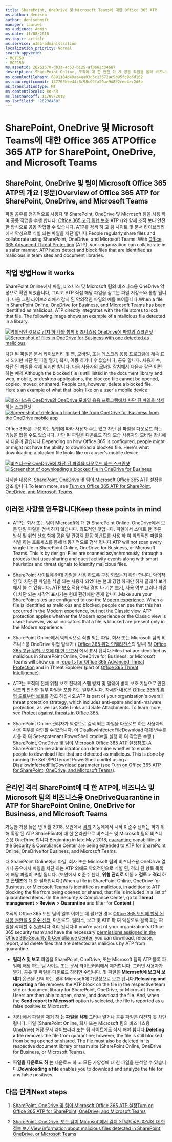 ```yaml
---
title: SharePoint, OneDrive 및 Microsoft Teams에 대한 Office 365 ATP
ms.author: deniseb
author: denisebmsft
manager: laurawi
ms.audience: Admin
ms.date: 11/08/2018
ms.topic: article
ms.service: o365-administration
localization_priority: Normal
search.appverid:
- MET150
- MOE150
ms.assetid: 26261670-db33-4c53-b125-af0662c34607
description: SharePoint Online, 조직에 대 한 안전 하 게 공동 작업을 통해 비즈니스 및 Microsoft 팀의 비즈니스용 OneDrive의 파일을 Office 365 고급 위협 보호를 확장 합니다.
ms.openlocfilehash: 6891184b49aa4ea03d5c13672ac9b95fc9e6d162
ms.sourcegitcommit: 147768bbe44c8c98c02fa29ae9d882cee4ec2d6b
ms.translationtype: MT
ms.contentlocale: ko-KR
ms.lasthandoff: 11/09/2018
ms.locfileid: "26238450"
---
```

# <a name="office-365-atp-for-sharepoint-onedrive-and-microsoft-teams"></a><span data-ttu-id="8629f-103">SharePoint, OneDrive 및 Microsoft Teams에 대한 Office 365 ATP</span><span class="sxs-lookup"><span data-stu-id="8629f-103">Office 365 ATP for SharePoint, OneDrive, and Microsoft Teams</span></span>

## <a name="overview-of-office-365-atp-for-sharepoint-onedrive-and-microsoft-teams"></a><span data-ttu-id="8629f-104">SharePoint, OneDrive 및 팀이 Microsoft Office 365 ATP의 개요 (영문)</span><span class="sxs-lookup"><span data-stu-id="8629f-104">Overview of Office 365 ATP for SharePoint, OneDrive, and Microsoft Teams</span></span>

<span data-ttu-id="8629f-p101">파일 공유를 정기적으로 사용자 및 SharePoint, OneDrive 및 Microsoft 팀을 사용 하 여 공동 작업을 수행 합니다. [Office 365 고급 위협 보호](office-365-atp.md) ATP ()와 함께 조직 보다 안전한 방식으로 공동 작업할 수 있습니다. ATP를 검색 하 고 팀 사이트 및 문서 라이브러리에서 악성으로 식별 되는 파일을 차단 합니다.</span><span class="sxs-lookup"><span data-stu-id="8629f-p101">People regularly share files and collaborate using SharePoint, OneDrive, and Microsoft Teams. With [Office 365 Advanced Threat Protection](office-365-atp.md) (ATP), your organization can collaborate in a safer manner. ATP helps detect and block files that are identified as malicious in team sites and document libraries.</span></span>  
  
## <a name="how-it-works"></a><span data-ttu-id="8629f-108">작업 방법</span><span class="sxs-lookup"><span data-stu-id="8629f-108">How it works</span></span>

<span data-ttu-id="8629f-p102">SharePoint Online에서 파일, 비즈니스 및 Microsoft 팀의 비즈니스용 OneDrive 악성으로 확인 되었습니다, 그리고 ATP 직접 해당 파일을 잠그는 파일 저장소와 통합 됩니다. 다음 그림 라이브러리에서 감지 된 악의적인 파일의 예를 보여줍니다.</span><span class="sxs-lookup"><span data-stu-id="8629f-p102">When a file in SharePoint Online, OneDrive for Business, and Microsoft Teams has been identified as malicious, ATP directly integrates with the file stores to lock that file. The following image shows an example of a malicious file detected in a library.</span></span>
  
<span data-ttu-id="8629f-111">[![악의적인 것으로 감지 하 나와 함께 비즈니스용 OneDrive에 파일의 스크린샷](media/2bba71cc-7ad1-4799-8b9d-d56f923db3a7.png)](https://support.office.com/article/01e902ad-a903-4e0f-b093-1e1ac0c37ad2)</span><span class="sxs-lookup"><span data-stu-id="8629f-111">[![Screenshot of files in OneDrive for Business with one detected as malicious](media/2bba71cc-7ad1-4799-8b9d-d56f923db3a7.png)](https://support.office.com/article/01e902ad-a903-4e0f-b093-1e1ac0c37ad2)</span></span>
  
<span data-ttu-id="8629f-p103">차단 된 파일은 문서 라이브러리 및 웹, 모바일, 또는 데스크톱 응용 프로그램에 계속 표시 되지만 차단 된 파일 열기, 복사, 이동 하거나 수 없습니다, 공유 합니다. 사용자 수, 차단 된 파일을 삭제 되지만 합니다. 다음 사용자의 모바일 장치에서 다음과 같은 어떤 하는 예제:</span><span class="sxs-lookup"><span data-stu-id="8629f-p103">Although the blocked file is still listed in the document library and web, mobile, or desktop applications, the blocked file cannot be opened, copied, moved, or shared. People can, however, delete a blocked file. Here's an example of what that looks like on a user's mobile device:</span></span>
  
<span data-ttu-id="8629f-115">[![비즈니스용 OneDrive의 OneDrive 모바일 응용 프로그램에서 차단 된 파일을 삭제 하는 스크린샷](media/cb1c1705-fd0a-45b8-9a26-c22503011d54.png)](https://support.office.com/article/01e902ad-a903-4e0f-b093-1e1ac0c37ad2)</span><span class="sxs-lookup"><span data-stu-id="8629f-115">[![Screenshot of deleting a blocked file from OneDrive for Business from the OneDrive mobile app](media/cb1c1705-fd0a-45b8-9a26-c22503011d54.png)](https://support.office.com/article/01e902ad-a903-4e0f-b093-1e1ac0c37ad2)</span></span>
  
<span data-ttu-id="8629f-p104">Office 365를 구성 하는 방법에 따라 사용자 수도 있고 차단 된 파일을 다운로드 하는 기능을 없을 수도 있습니다. 차단 된 파일을 다운로드 하의 모습 사용자의 모바일 장치에서 다음과 같습니다.</span><span class="sxs-lookup"><span data-stu-id="8629f-p104">Depending on how Office 365 is configured, people might or might not have the ability to download a blocked file. Here's what downloading a blocked file looks like on a user's mobile device:</span></span>
  
<span data-ttu-id="8629f-118">[![비즈니스용 OneDrive에 차단 된 파일을 다운로드 하는 스크린샷](media/be288a82-bdd8-4371-93d8-1783db3b61bc.png)](https://support.office.com/article/01e902ad-a903-4e0f-b093-1e1ac0c37ad2)</span><span class="sxs-lookup"><span data-stu-id="8629f-118">[![Screenshot of downloading a blocked file in OneDrive for Business](media/be288a82-bdd8-4371-93d8-1783db3b61bc.png)](https://support.office.com/article/01e902ad-a903-4e0f-b093-1e1ac0c37ad2)</span></span>
  
<span data-ttu-id="8629f-119">자세한 내용은, [SharePoint, OneDrive 및 팀이 Microsoft Office 365 ATP 설정](turn-on-atp-for-spo-odb-and-teams.md)을 참조 합니다.</span><span class="sxs-lookup"><span data-stu-id="8629f-119">To learn more, see [Turn on Office 365 ATP for SharePoint, OneDrive, and Microsoft Teams](turn-on-atp-for-spo-odb-and-teams.md).</span></span>
  
## <a name="keep-these-points-in-mind"></a><span data-ttu-id="8629f-120">이러한 사항을 염두합니다</span><span class="sxs-lookup"><span data-stu-id="8629f-120">Keep these points in mind</span></span>

- <span data-ttu-id="8629f-p105">ATP는 회사 또는 팀이 Microsoft에 대 한 SharePoint Online, OneDrive에서 모든 단일 파일을 검색 하지 않습니다. 의도적인 것입니다. 파일에서 스마트 한 추론 방식 및 위협 신호 함께 공유 및 관람객 활동 이벤트를 사용 하 여 악의적인 파일을 식별 하는 프로세스를 통해 비동기적으로 검색 됩니다.</span><span class="sxs-lookup"><span data-stu-id="8629f-p105">ATP will not scan every single file in SharePoint Online, OneDrive for Business, or Microsoft Teams. This is by design. Files are scanned asynchronously, through a process that uses sharing and guest activity events along with smart heuristics and threat signals to identify malicious files.</span></span>

- <span data-ttu-id="8629f-p106">SharePoint 사이트에 [현대 경험](https://docs.microsoft.com/sharepoint/guide-to-sharepoint-modern-experience)을 사용 하도록 구성 되었는지 확인 합니다. 악의적인 및 차단 된 파일을 식별 되는 사용자 되었다는 현대 경험 하지만 하지 클래식 보기에서 볼 수 있습니다. ATP 보호 적용 현대 경험 나 기본 보기, 사용 여부 그러나 파일이 차단 되는 시각적 표시기는 현대 환경에만 존재 합니다.</span><span class="sxs-lookup"><span data-stu-id="8629f-p106">Make sure your SharePoint sites are configured to use the [Modern experience](https://docs.microsoft.com/sharepoint/guide-to-sharepoint-modern-experience). When a file is identified as malicious and blocked, people can see that this has occurred in the Modern experience, but not the Classic view. ATP protection applies whether the Modern experience or the Classic view is used; however, visual indicators that a file is blocked are present only in the Modern experience.</span></span>
    
- <span data-ttu-id="8629f-127">SharePoint Online에서 악의적으로 식별 되는 파일, 회사 또는 Microsoft 팀의 비즈니스용 OneDrive 위협 탐색기 ( [Office 365 위협 인텔리전스](office-365-ti.md)의 일부) 및 [Office 365 고급 위협 보호에 대 한 보고서](view-reports-for-atp.md) 에서 표시 됩니다.</span><span class="sxs-lookup"><span data-stu-id="8629f-127">Files that are identified as malicious in SharePoint Online, OneDrive for Business, or Microsoft Teams will show up in [reports for Office 365 Advanced Threat Protection](view-reports-for-atp.md) and in Threat Explorer (part of [Office 365 Threat Intelligence](office-365-ti.md)).</span></span>
    
- <span data-ttu-id="8629f-p107">ATP는 조직의 전체 위협 보호 전략의 스팸 방지 및 맬웨어 방지 보호 기능으로 안전 링크와 안전한 첨부 파일을 포함 하는 일부입니다. 자세한 내용은 [Office 365의 위협 으로부터 보호](protect-against-threats.md)를 참조 하십시오.</span><span class="sxs-lookup"><span data-stu-id="8629f-p107">ATP is part of your organization's overall threat protection strategy, which includes anti-spam and anti-malware protection, as well as Safe Links and Safe Attachments. To learn more, see [Protect against threats in Office 365](protect-against-threats.md).</span></span>
    
- <span data-ttu-id="8629f-p108">SharePoint Online 관리자가 악성으로 검색 되는 파일을 다운로드 하는 사용자의 사용 여부를 확인할 수 있습니다. 이 DisallowInfectedFileDownload 매개 변수를 사용 하 여 Set-spotenant PowerShell cmdlet을 실행 하 여 작업은 수행 ( [SharePoint, OneDrive 및 팀이 Microsoft Office 365 ATP 설정](turn-on-atp-for-spo-odb-and-teams.md)참조).</span><span class="sxs-lookup"><span data-stu-id="8629f-p108">A SharePoint Online administrator can determine whether to enable people to download files that are detected as malicious. This is done by running the Set-SPOTenant PowerShell cmdlet using a DisallowInfectedFileDownload parameter (see [Turn on Office 365 ATP for SharePoint, OneDrive, and Microsoft Teams](turn-on-atp-for-spo-odb-and-teams.md)).</span></span>
    
## <a name="quarantine-in-atp-for-sharepoint-online-onedrive-for-business-and-microsoft-teams"></a><span data-ttu-id="8629f-132">온라인 격리 SharePoint에 대 한 ATP에, 비즈니스 및 Microsoft 팀의 비즈니스용 OneDrive</span><span class="sxs-lookup"><span data-stu-id="8629f-132">Quarantine in ATP for SharePoint Online, OneDrive for Business, and Microsoft Teams</span></span>

 <span data-ttu-id="8629f-133">가능한 가장 늦은 년 5 월 2018, 보안에서 [격리](quarantine-email-messages.md) 기능에에서 시작 &amp; 준수 센터는 하기 위해 확장 된 ATP SharePoint에 대 한 온라인으로 비즈니스 및 Microsoft 팀의 비즈니스용 OneDrive 합니다.</span><span class="sxs-lookup"><span data-stu-id="8629f-133">Beginning in late May 2018, [quarantine](quarantine-email-messages.md) capabilities in the Security &amp; Compliance Center are being extended to ATP for SharePoint Online, OneDrive for Business, and Microsoft Teams.</span></span>
  
<span data-ttu-id="8629f-p109">때 SharePoint Online에서 파일, 회사 또는 Microsoft 팀의 비즈니스용 OneDrive 열거나 공유에서 파일을 차단 하는 ATP 외에도 악의적인으로 식별 된, 격리 된 항목 목록에 해당 파일이 포함 됩니다. (보안에서 &amp; 준수 센터, **위협 관리로** 이동 \> **검토** \> **격리** 하 고 **콘텐츠**에 대 한 필터입니다.)</span><span class="sxs-lookup"><span data-stu-id="8629f-p109">When a file in SharePoint Online, OneDrive for Business, or Microsoft Teams is identified as malicious, in addition to ATP blocking the file from being opened or shared, that file is included in a list of quarantined items. (In the Security &amp; Compliance Center, go to **Threat management** \> **Review** \> **Quarantine** and filter for **Content**.)</span></span> 
  
<span data-ttu-id="8629f-136">조직의 Office 365 보안 팀의 일부 이며는 데 필요한 경우 [Office 365 보안에 할당 된 사용 권한을 &amp; 준수 센터](permissions-in-the-security-and-compliance-center.md), 다운로드, 릴리스, 보고 및 ATP 하 여 악성으로 검색 되는 파일을 삭제할 수 있습니다 격리 됩니다.</span><span class="sxs-lookup"><span data-stu-id="8629f-136">If you're part of your organization's Office 365 security team and have the necessary [permissions assigned in the Office 365 Security &amp; Compliance Center](permissions-in-the-security-and-compliance-center.md), you can download, release, report, and delete files that are detected as malicious by ATP from quarantine.</span></span>
  
- <span data-ttu-id="8629f-p110">**릴리스 및 보고** 파일을 SharePoint, OneDrive, 또는 Microsoft 팀의 ATP 블록 파일에 해당 하는 팀 사이트 또는 문서 라이브러리에서 제거합니다. 그러면 사용자가 열기, 공유 및 파일을 다운로드 하려면 수입니다. 및 파일을 **Microsoft에 보고서 보내기** 옵션을 선택 하는 경우 Microsoft에 가양성으로 보고 됩니다.</span><span class="sxs-lookup"><span data-stu-id="8629f-p110">**Releasing and reporting** a file removes the ATP block on the file in the respective team site or document library for SharePoint, OneDrive, or Microsoft Teams. Users are then able to open, share, and download the file. And, when the **Send report to Microsoft** option is selected, the file is reported as a false positive to Microsoft.</span></span> 
    
- <span data-ttu-id="8629f-p111">격리;에서 파일을 제거 하 **는 파일을 삭제** 그러나 열거나 공유 파일은 여전히 못 차단 됩니다. 파일 (SharePoint Online, 회사 또는 Microsoft 팀의 비즈니스용 OneDrive) 해당 문서 라이브러리 또는 팀 사이트에도 삭제 해야 합니다.</span><span class="sxs-lookup"><span data-stu-id="8629f-p111">**Deleting a file** removes the file from quarantine; however, the file is still blocked from being opened or shared. The file must also be deleted in its respective document library or team site (SharePoint Online, OneDrive for Business, or Microsoft Teams).</span></span> 
    
- <span data-ttu-id="8629f-142">**파일을 다운로드 하** 는 다운로드 하 고 모든 가양성에 대 한 파일을 분석할 수 있습니다.</span><span class="sxs-lookup"><span data-stu-id="8629f-142">**Downloading a file** enables you to download and analyze the file for any false positives.</span></span> 
    
## <a name="next-steps"></a><span data-ttu-id="8629f-143">다음 단계</span><span class="sxs-lookup"><span data-stu-id="8629f-143">Next steps</span></span>

1. [<span data-ttu-id="8629f-144">SharePoint, OneDrive 및 팀이 Microsoft Office 365 ATP 설정</span><span class="sxs-lookup"><span data-stu-id="8629f-144">Turn on Office 365 ATP for SharePoint, OneDrive, and Microsoft Teams</span></span>](turn-on-atp-for-spo-odb-and-teams.md)
    
2. [<span data-ttu-id="8629f-145">SharePoint, OneDrive, 또는 팀이 Microsoft에서 감지 된 악의적인 파일에 대 한 정보 보기</span><span class="sxs-lookup"><span data-stu-id="8629f-145">View information about malicious files detected in SharePoint, OneDrive, or Microsoft Teams</span></span>](malicious-files-detected-in-spo-odb-or-teams.md)
    
